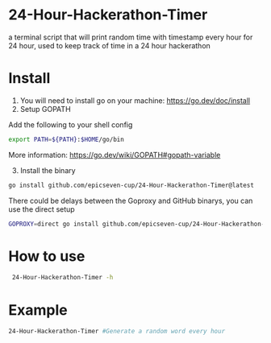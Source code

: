 # 24-Hour-Hackerathon-Timer
a terminal script that will print random time with timestamp every hour for 24 hour, used to keep track of time in a 24 hour hackerathon

# Install
1. You will need to install go on your machine: https://go.dev/doc/install
2. Setup GOPATH

Add the following to your shell config
```bash
export PATH=${PATH}:$HOME/go/bin
```
More information: https://go.dev/wiki/GOPATH#gopath-variable

3. Install the binary
```bash
go install github.com/epicseven-cup/24-Hour-Hackerathon-Timer@latest 
```

There could be delays between the Goproxy and GitHub binarys, you can use the direct setup
```bash
GOPROXY=direct go install github.com/epicseven-cup/24-Hour-Hackerathon-Timer@latest
```

# How to use


```bash
 24-Hour-Hackerathon-Timer -h
```

# Example

```bash
24-Hour-Hackerathon-Timer #Generate a random word every hour
```